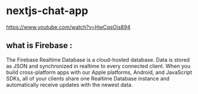 # nextjs-chat-app



https://www.youtube.com/watch?v=HwCqsOis894

what is Firebase :
------------------


The Firebase Realtime Database is a cloud-hosted database. Data is stored as JSON and synchronized in realtime to every connected client. When you build cross-platform apps with our Apple platforms, Android, and JavaScript SDKs, all of your clients share one Realtime Database instance and automatically receive updates with the newest data.
